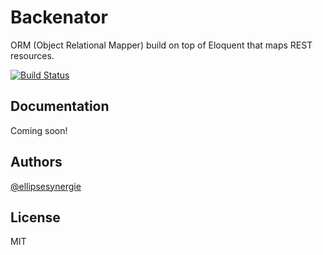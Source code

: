 # Backenator

ORM (Object Relational Mapper) build on top of Eloquent that maps REST resources.

[![Build Status](https://travis-ci.org/ellipsesynergie/backenator.png?branch=develop)](https://travis-ci.org/ellipsesynergie/backenator)

## Documentation

Coming soon!

## Authors

[@ellipsesynergie](http://github.com/ellipsesynergie)

## License

MIT